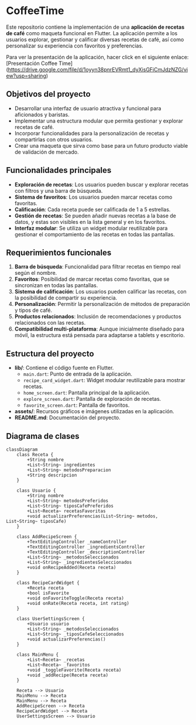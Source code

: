 # CoffeeTime 

Este repositorio contiene la implementación de una **aplicación de recetas de café** como maqueta funcional en Flutter. La aplicación permite a los usuarios explorar, gestionar y calificar diversas recetas de café, así como personalizar su experiencia con favoritos y preferencias.

Para ver la presentación de la aplicación, hacer click en el siguiente enlace: [Presentación Coffee Time] (https://drive.google.com/file/d/1oyyn38pnrEVRmt1_dyXisGFiCmJdzNZG/view?usp=sharing)

## Objetivos del proyecto
- Desarrollar una interfaz de usuario atractiva y funcional para aficionados y baristas.
- Implementar una estructura modular que permita gestionar y explorar recetas de café.
- Incorporar funcionalidades para la personalización de recetas y compartirlas con otros usuarios.
- Crear una maqueta que sirva como base para un futuro producto viable de validación de mercado.

## Funcionalidades principales
- **Exploración de recetas**: Los usuarios pueden buscar y explorar recetas con filtros y una barra de búsqueda.
- **Sistema de favoritos**: Los usuarios pueden marcar recetas como favoritas.
- **Calificación**: Cada receta puede ser calificada de 1 a 5 estrellas.
- **Gestión de recetas**: Se pueden añadir nuevas recetas a la base de datos, y estas son visibles en la lista general y en los favoritos.
- **Interfaz modular**: Se utiliza un widget modular reutilizable para gestionar el comportamiento de las recetas en todas las pantallas.

## Requerimientos funcionales
1. **Barra de búsqueda**: Funcionalidad para filtrar recetas en tiempo real según el nombre.
2. **Favoritos**: Posibilidad de marcar recetas como favoritas, que se sincronizan en todas las pantallas.
3. **Sistema de calificación**: Los usuarios pueden calificar las recetas, con la posibilidad de compartir su experiencia.
4. **Personalización**: Permitir la personalización de métodos de preparación y tipos de café.
5. **Productos relacionados**: Inclusión de recomendaciones y productos relacionados con las recetas.
6. **Compatibilidad multi-plataforma**: Aunque inicialmente diseñado para móvil, la estructura está pensada para adaptarse a tablets y escritorio.

## Estructura del proyecto
- **lib/**: Contiene el código fuente en Flutter.
    - `main.dart`: Punto de entrada de la aplicación.
    - `recipe_card_widget.dart`: Widget modular reutilizable para mostrar recetas.
    - `home_screen.dart`: Pantalla principal de la aplicación.
    - `explore_screen.dart`: Pantalla de exploración de recetas.
    - `favorite_screen.dart`: Pantalla de favoritos.
- **assets/**: Recursos gráficos e imágenes utilizadas en la aplicación.
- **README.md**: Documentación del proyecto.

## Diagrama de clases
```mermaid
classDiagram
    class Receta {
        +String nombre
        +List~String~ ingredientes
        +List~String~ metodosPreparacion
        +String descripcion
    }

    class Usuario {
        +String nombre
        +List~String~ metodosPreferidos
        +List~String~ tiposCafePreferidos
        +List~Receta~ recetasFavoritas
        +void actualizarPreferencias(List~String~ metodos, List~String~ tiposCafe)
    }

    class AddRecipeScreen {
        +TextEditingController _nameController
        +TextEditingController _ingredientsController
        +TextEditingController _descriptionController
        +List~String~ _metodosSeleccionados
        +List~String~ _ingredientesSeleccionados
        +void onRecipeAdded(Receta receta)
    }

    class RecipeCardWidget {
        +Receta receta
        +bool isFavorite
        +void onFavoriteToggle(Receta receta)
        +void onRate(Receta receta, int rating)
    }

    class UserSettingsScreen {
        +Usuario usuario
        +List~String~ _metodosSeleccionados
        +List~String~ _tiposCafeSeleccionados
        +void actualizarPreferencias()
    }

    class MainMenu {
        +List~Receta~ _recetas
        +List~Receta~ _favoritos
        +void _toggleFavorite(Receta receta)
        +void _addRecipe(Receta receta)
    }

    Receta --> Usuario 
    MainMenu --> Receta 
    MainMenu --> Receta 
    AddRecipeScreen --> Receta 
    RecipeCardWidget --> Receta 
    UserSettingsScreen --> Usuario 
